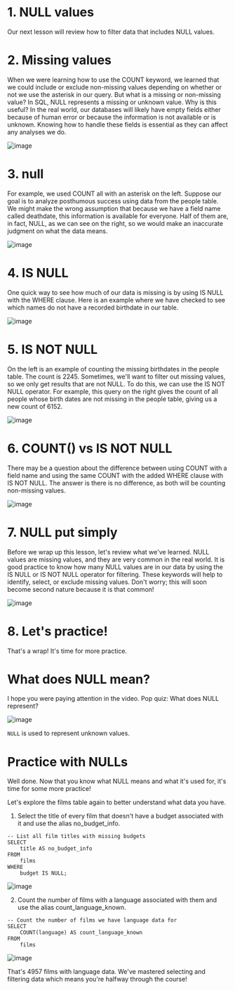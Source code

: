 # 1. NULL values

Our next lesson will review how to filter data that includes NULL values.

# 2. Missing values

When we were learning how to use the COUNT keyword, we learned that we could include or exclude non-missing values depending on whether or not we use the asterisk in our query. But what is a missing or non-missing value? In SQL, NULL represents a missing or unknown value. Why is this useful? In the real world, our databases will likely have empty fields either because of human error or because the information is not available or is unknown. Knowing how to handle these fields is essential as they can affect any analyses we do.

![image](https://github.com/artempohribnyi/datacamp/assets/113499718/0afbd084-6b56-4e4d-aa3b-ba36c91e8013)

# 3. null

For example, we used COUNT all with an asterisk on the left. Suppose our goal is to analyze posthumous success using data from the people table. We might make the wrong assumption that because we have a field name called deathdate, this information is available for everyone. Half of them are, in fact, NULL, as we can see on the right, so we would make an inaccurate judgment on what the data means.

![image](https://github.com/artempohribnyi/datacamp/assets/113499718/5bce8497-39a3-4a8f-9436-497bb4468651)

# 4. IS NULL

One quick way to see how much of our data is missing is by using IS NULL with the WHERE clause. Here is an example where we have checked to see which names do not have a recorded birthdate in our table.

![image](https://github.com/artempohribnyi/datacamp/assets/113499718/2599224f-d04b-4d1d-8992-446e27d0c1d3)

# 5. IS NOT NULL

On the left is an example of counting the missing birthdates in the people table. The count is 2245. Sometimes, we'll want to filter out missing values, so we only get results that are not NULL. To do this, we can use the IS NOT NULL operator. For example, this query on the right gives the count of all people whose birth dates are not missing in the people table, giving us a new count of 6152.

![image](https://github.com/artempohribnyi/datacamp/assets/113499718/488aabb7-7e30-45df-b83a-98d98ddc4a65)

# 6. COUNT() vs IS NOT NULL

There may be a question about the difference between using COUNT with a field name and using the same COUNT with the added WHERE clause with IS NOT NULL. The answer is there is no difference, as both will be counting non-missing values.

![image](https://github.com/artempohribnyi/datacamp/assets/113499718/96ce4860-e33f-4fd3-9192-05a6cfe04fd9)

# 7. NULL put simply

Before we wrap up this lesson, let's review what we've learned. NULL values are missing values, and they are very common in the real world. It is good practice to know how many NULL values are in our data by using the IS NULL or IS NOT NULL operator for filtering. These keywords will help to identify, select, or exclude missing values. Don't worry; this will soon become second nature because it is that common!

![image](https://github.com/artempohribnyi/datacamp/assets/113499718/9725cdcd-8627-4aed-9c20-cee274a1061c)

# 8. Let's practice!

That's a wrap! It's time for more practice.

# What does NULL mean?

I hope you were paying attention in the video. Pop quiz: What does NULL represent?

![image](https://github.com/artempohribnyi/datacamp/assets/113499718/6e6d5d1b-b531-4d47-9d9e-ac3ebb5c5931)

`NULL` is used to represent unknown values.

# Practice with NULLs

Well done. Now that you know what NULL means and what it's used for, it's time for some more practice!

Let's explore the films table again to better understand what data you have.

1. Select the title of every film that doesn't have a budget associated with it and use the alias no_budget_info.

```
-- List all film titles with missing budgets
SELECT
    title AS no_budget_info
FROM
    films
WHERE
    budget IS NULL;
```

![image](https://github.com/artempohribnyi/datacamp/assets/113499718/970de5a4-06f7-40e0-9c38-fc108aa41b0b)

2. Count the number of films with a language associated with them and use the alias count_language_known.

```
-- Count the number of films we have language data for
SELECT
    COUNT(language) AS count_language_known
FROM
    films

```

![image](https://github.com/artempohribnyi/datacamp/assets/113499718/1554081c-d271-4191-871e-7cadf6260563)

That's 4957 films with language data. We've mastered selecting and filtering data which means you're halfway through the course!
